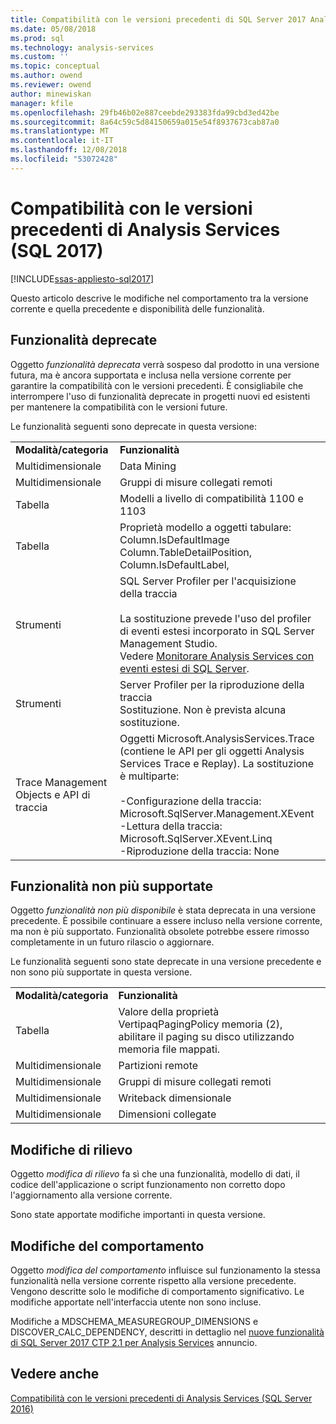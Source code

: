 ```yaml
---
title: Compatibilità con le versioni precedenti di SQL Server 2017 Analysis Services | Microsoft Docs
ms.date: 05/08/2018
ms.prod: sql
ms.technology: analysis-services
ms.custom: ''
ms.topic: conceptual
ms.author: owend
ms.reviewer: owend
author: minewiskan
manager: kfile
ms.openlocfilehash: 29fb46b02e887ceebde293383fda99cbd3ed42be
ms.sourcegitcommit: 8a64c59c5d84150659a015e54f8937673cab87a0
ms.translationtype: MT
ms.contentlocale: it-IT
ms.lasthandoff: 12/08/2018
ms.locfileid: "53072428"
---
```

# <a name="analysis-services-backward-compatibility-sql-2017"></a>Compatibilità con le versioni precedenti di Analysis Services (SQL 2017)
[!INCLUDE[ssas-appliesto-sql2017](../includes/ssas-appliesto-sql2017.md)]

Questo articolo descrive le modifiche nel comportamento tra la versione corrente e quella precedente e disponibilità delle funzionalità.

## <a name="deprecated-features"></a>Funzionalità deprecate
Oggetto *funzionalità deprecata* verrà sospeso dal prodotto in una versione futura, ma è ancora supportata e inclusa nella versione corrente per garantire la compatibilità con le versioni precedenti. È consigliabile che interrompere l'uso di funzionalità deprecate in progetti nuovi ed esistenti per mantenere la compatibilità con le versioni future.

Le funzionalità seguenti sono deprecate in questa versione:
  
|||  
|-|-|  
|**Modalità/categoria**|**Funzionalità**|
|Multidimensionale|Data Mining|
|Multidimensionale|Gruppi di misure collegati remoti|
|Tabella|Modelli a livello di compatibilità 1100 e 1103|
|Tabella|Proprietà modello a oggetti tabulare: Column.IsDefaultImage Column.TableDetailPosition, Column.IsDefaultLabel,|
|Strumenti|SQL Server Profiler per l'acquisizione della traccia<br /><br /> La sostituzione prevede l'uso del profiler di eventi estesi incorporato in SQL Server Management Studio.  <br /> Vedere [Monitorare Analysis Services con eventi estesi di SQL Server](../analysis-services/instances/monitor-analysis-services-with-sql-server-extended-events.md).|  
|Strumenti|Server Profiler per la riproduzione della traccia <br />Sostituzione. Non è prevista alcuna sostituzione.|  
|Trace Management Objects e API di traccia|Oggetti Microsoft.AnalysisServices.Trace (contiene le API per gli oggetti Analysis Services Trace e Replay). La sostituzione è multiparte:<br /><br /> -Configurazione della traccia: Microsoft.SqlServer.Management.XEvent<br />-Lettura della traccia: Microsoft.SqlServer.XEvent.Linq<br />-Riproduzione della traccia: None|  


## <a name="discontinued-features"></a>Funzionalità non più supportate
Oggetto *funzionalità non più disponibile* è stata deprecata in una versione precedente. È possibile continuare a essere incluso nella versione corrente, ma non è più supportato. Funzionalità obsolete potrebbe essere rimosso completamente in un futuro rilascio o aggiornare.

Le funzionalità seguenti sono state deprecate in una versione precedente e non sono più supportate in questa versione.
  
|||  
|-|-|  
|**Modalità/categoria**|**Funzionalità**|  
|Tabella|Valore della proprietà VertipaqPagingPolicy memoria (2), abilitare il paging su disco utilizzando memoria file mappati.|
|Multidimensionale|Partizioni remote|  
|Multidimensionale|Gruppi di misure collegati remoti|  
|Multidimensionale|Writeback dimensionale|  
|Multidimensionale|Dimensioni collegate|


## <a name="breaking-changes"></a>Modifiche di rilievo
Oggetto *modifica di rilievo* fa sì che una funzionalità, modello di dati, il codice dell'applicazione o script funzionamento non corretto dopo l'aggiornamento alla versione corrente.

Sono state apportate modifiche importanti in questa versione.

## <a name="behavior-changes"></a>Modifiche del comportamento
Oggetto *modifica del comportamento* influisce sul funzionamento la stessa funzionalità nella versione corrente rispetto alla versione precedente. Vengono descritte solo le modifiche di comportamento significativo. Le modifiche apportate nell'interfaccia utente non sono incluse.

Modifiche a MDSCHEMA_MEASUREGROUP_DIMENSIONS e DISCOVER_CALC_DEPENDENCY, descritti in dettaglio nel [nuove funzionalità di SQL Server 2017 CTP 2.1 per Analysis Services](https://blogs.msdn.microsoft.com/analysisservices/2017/05/18/whats-new-in-sql-server-2017-ctp-2-1-for-analysis-services/) annuncio.


## <a name="see-also"></a>Vedere anche
[Compatibilità con le versioni precedenti di Analysis Services (SQL Server 2016)](analysis-services-backward-compatibility.md)
